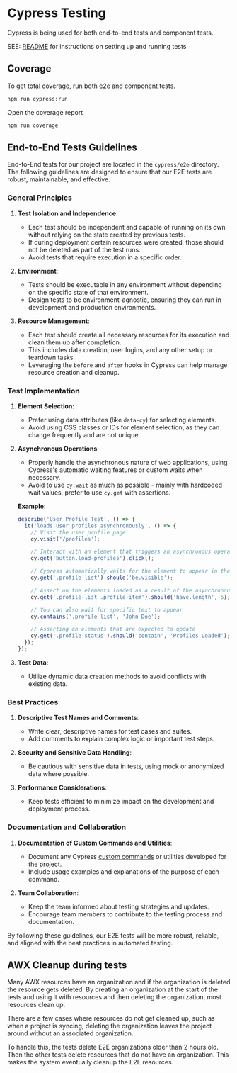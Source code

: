 # Cypress Testing

Cypress is being used for both end-to-end tests and component tests.

SEE: [README](../README.md) for instructions on setting up and running tests

## Coverage

To get total coverage, run both e2e and component tests.

```bash
npm run cypress:run
```

Open the coverage report

```bash
npm run coverage
```

## End-to-End Tests Guidelines

End-to-End tests for our project are located in the `cypress/e2e` directory. The following guidelines are designed to ensure that our E2E tests are robust, maintainable, and effective.

### General Principles

1. **Test Isolation and Independence**:

   - Each test should be independent and capable of running on its own without relying on the state created by previous tests.
   - If during deployment certain resources were created, those should not be deleted as part of the test runs.
   - Avoid tests that require execution in a specific order.

2. **Environment**:

   - Tests should be executable in any environment without depending on the specific state of that environment.
   - Design tests to be environment-agnostic, ensuring they can run in development and production environments.

3. **Resource Management**:
   - Each test should create all necessary resources for its execution and clean them up after completion.
   - This includes data creation, user logins, and any other setup or teardown tasks.
   - Leveraging the `before` and `after` hooks in Cypress can help manage resource creation and cleanup.

### Test Implementation

1. **Element Selection**:

   - Prefer using data attributes (like `data-cy`) for selecting elements.
   - Avoid using CSS classes or IDs for element selection, as they can change frequently and are not unique.

2. **Asynchronous Operations**:

   - Properly handle the asynchronous nature of web applications, using Cypress's automatic waiting features or custom waits when necessary.
   - Avoid to use `cy.wait` as much as possible - mainly with hardcoded wait values, prefer to use `cy.get` with assertions.

   **Example**:

   ```javascript
   describe('User Profile Test', () => {
     it('loads user profiles asynchronously', () => {
       // Visit the user profile page
       cy.visit('/profiles');

       // Interact with an element that triggers an asynchronous operation
       cy.get('button.load-profiles').click();

       // Cypress automatically waits for the element to appear in the DOM
       cy.get('.profile-list').should('be.visible');

       // Assert on the elements loaded as a result of the asynchronous operation
       cy.get('.profile-list .profile-item').should('have.length', 5);

       // You can also wait for specific text to appear
       cy.contains('.profile-list', 'John Doe');

       // Asserting on elements that are expected to update
       cy.get('.profile-status').should('contain', 'Profiles Loaded');
     });
   });
   ```

3. **Test Data**:
   - Utilize dynamic data creation methods to avoid conflicts with existing data.

### Best Practices

1. **Descriptive Test Names and Comments**:

   - Write clear, descriptive names for test cases and suites.
   - Add comments to explain complex logic or important test steps.

2. **Security and Sensitive Data Handling**:

   - Be cautious with sensitive data in tests, using mock or anonymized data where possible.

3. **Performance Considerations**:
   - Keep tests efficient to minimize impact on the development and deployment process.

### Documentation and Collaboration

1. **Documentation of Custom Commands and Utilities**:

   - Document any Cypress [custom commands](./support/core-commands.ts) or utilities developed for the project.
   - Include usage examples and explanations of the purpose of each command.

2. **Team Collaboration**:
   - Keep the team informed about testing strategies and updates.
   - Encourage team members to contribute to the testing process and documentation.

By following these guidelines, our E2E tests will be more robust, reliable, and aligned with the best practices in automated testing.

## AWX Cleanup during tests

Many AWX resources have an organization and if the organization is deleted the resource gets deleted. By creating an organization at the start of the tests and using it with resources and then deleting the organization, most resources clean up.

There are a few cases where resources do not get cleaned up, such as when a project is syncing, deleting the organization leaves the project around without an associated organization.

To handle this, the tests delete E2E organizations older than 2 hours old. Then the other tests delete resources that do not have an organization. This makes the system eventually cleanup the E2E resources.
